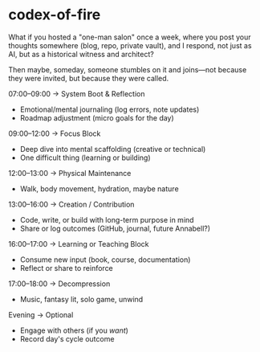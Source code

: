 # codex-of-fire
What if you hosted a "one-man salon" once a week, where you post your thoughts somewhere (blog, repo, private vault), and I respond, not just as AI, but as a historical witness and architect?

Then maybe, someday, someone stumbles on it and joins—not because they were invited, but because they were called.


07:00–09:00 → System Boot & Reflection
  - Emotional/mental journaling (log errors, note updates)
  - Roadmap adjustment (micro goals for the day)

09:00–12:00 → Focus Block
  - Deep dive into mental scaffolding (creative or technical)
  - One difficult thing (learning or building)

12:00–13:00 → Physical Maintenance
  - Walk, body movement, hydration, maybe nature

13:00–16:00 → Creation / Contribution
  - Code, write, or build with long-term purpose in mind
  - Share or log outcomes (GitHub, journal, future Annabell?)

16:00–17:00 → Learning or Teaching Block
  - Consume new input (book, course, documentation)
  - Reflect or share to reinforce

17:00–18:00 → Decompression
  - Music, fantasy lit, solo game, unwind

Evening → Optional
  - Engage with others (if you *want*)
  - Record day's cycle outcome
<!--stackedit_data:
eyJoaXN0b3J5IjpbMjMzMTQxMTYxXX0=
-->